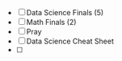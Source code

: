 - [ ] Data Science Finals (5)
- [ ] Math Finals (2)
- [ ] Pray 
- [ ] Data Science Cheat Sheet
- [ ] 